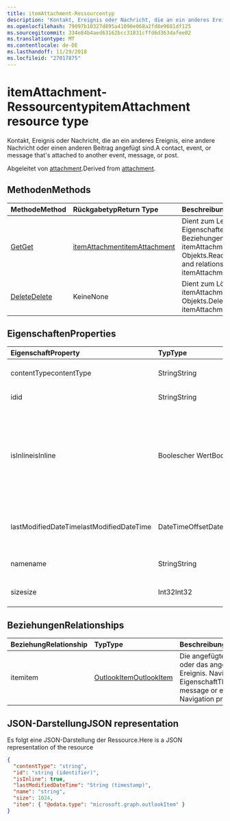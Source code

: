 ```yaml
---
title: itemAttachment-Ressourcentyp
description: 'Kontakt, Ereignis oder Nachricht, die an ein anderes Ereignis, eine andere Nachricht oder einen anderen Beitrag angefügt sind.  '
ms.openlocfilehash: 79097b10327d895a41090e068a2fd8e9681df125
ms.sourcegitcommit: 334e84b4aed63162bcc31831cffd6d363dafee02
ms.translationtype: MT
ms.contentlocale: de-DE
ms.lasthandoff: 11/29/2018
ms.locfileid: "27017875"
---
```

# <a name="itemattachment-resource-type"></a><span data-ttu-id="02533-103">itemAttachment-Ressourcentyp</span><span class="sxs-lookup"><span data-stu-id="02533-103">itemAttachment resource type</span></span>

<span data-ttu-id="02533-104">Kontakt, Ereignis oder Nachricht, die an ein anderes Ereignis, eine andere Nachricht oder einen anderen Beitrag angefügt sind.</span><span class="sxs-lookup"><span data-stu-id="02533-104">A contact, event, or message that's attached to another event, message, or post.</span></span>  

<span data-ttu-id="02533-105">Abgeleitet von [attachment](attachment.md).</span><span class="sxs-lookup"><span data-stu-id="02533-105">Derived from [attachment](attachment.md).</span></span>

## <a name="methods"></a><span data-ttu-id="02533-106">Methoden</span><span class="sxs-lookup"><span data-stu-id="02533-106">Methods</span></span>

| <span data-ttu-id="02533-107">Methode</span><span class="sxs-lookup"><span data-stu-id="02533-107">Method</span></span>       | <span data-ttu-id="02533-108">Rückgabetyp</span><span class="sxs-lookup"><span data-stu-id="02533-108">Return Type</span></span>  |<span data-ttu-id="02533-109">Beschreibung</span><span class="sxs-lookup"><span data-stu-id="02533-109">Description</span></span>|
|:---------------|:--------|:----------|
|[<span data-ttu-id="02533-110">Get</span><span class="sxs-lookup"><span data-stu-id="02533-110">Get</span></span>](../api/attachment-get.md) | [<span data-ttu-id="02533-111">itemAttachment</span><span class="sxs-lookup"><span data-stu-id="02533-111">itemAttachment</span></span>](itemattachment.md) |<span data-ttu-id="02533-112">Dient zum Lesen der Eigenschaften und der Beziehungen des itemAttachment-Objekts.</span><span class="sxs-lookup"><span data-stu-id="02533-112">Read properties and relationships of itemAttachment object.</span></span>|
|[<span data-ttu-id="02533-113">Delete</span><span class="sxs-lookup"><span data-stu-id="02533-113">Delete</span></span>](../api/attachment-delete.md) | <span data-ttu-id="02533-114">Keine</span><span class="sxs-lookup"><span data-stu-id="02533-114">None</span></span> |<span data-ttu-id="02533-115">Dient zum Löschen des itemAttachment-Objekts.</span><span class="sxs-lookup"><span data-stu-id="02533-115">Delete itemAttachment object.</span></span> |

## <a name="properties"></a><span data-ttu-id="02533-116">Eigenschaften</span><span class="sxs-lookup"><span data-stu-id="02533-116">Properties</span></span>
| <span data-ttu-id="02533-117">Eigenschaft</span><span class="sxs-lookup"><span data-stu-id="02533-117">Property</span></span>     | <span data-ttu-id="02533-118">Typ</span><span class="sxs-lookup"><span data-stu-id="02533-118">Type</span></span>   |<span data-ttu-id="02533-119">Beschreibung</span><span class="sxs-lookup"><span data-stu-id="02533-119">Description</span></span>|
|:---------------|:--------|:----------|
|<span data-ttu-id="02533-120">contentType</span><span class="sxs-lookup"><span data-stu-id="02533-120">contentType</span></span>|<span data-ttu-id="02533-121">String</span><span class="sxs-lookup"><span data-stu-id="02533-121">String</span></span>|<span data-ttu-id="02533-122">Der Inhaltstyp der Anlage.</span><span class="sxs-lookup"><span data-stu-id="02533-122">The content type of the attachment.</span></span>|
|<span data-ttu-id="02533-123">id</span><span class="sxs-lookup"><span data-stu-id="02533-123">id</span></span>|<span data-ttu-id="02533-124">String</span><span class="sxs-lookup"><span data-stu-id="02533-124">String</span></span>| <span data-ttu-id="02533-125">Die Anlagen-ID.</span><span class="sxs-lookup"><span data-stu-id="02533-125">The attachment ID.</span></span>|
|<span data-ttu-id="02533-126">isInline</span><span class="sxs-lookup"><span data-stu-id="02533-126">isInline</span></span>|<span data-ttu-id="02533-127">Boolescher Wert</span><span class="sxs-lookup"><span data-stu-id="02533-127">Boolean</span></span>|<span data-ttu-id="02533-128">Legen Sie diesen auf „true“ fest, wenn es sich um eine Inlineanlage handelt, z. B. ein eingebettetes Bild innerhalb des Textkörpers des Elements.</span><span class="sxs-lookup"><span data-stu-id="02533-128">Set to true if the attachment is inline, such as an embedded image within the body of the item.</span></span>|
|<span data-ttu-id="02533-129">lastModifiedDateTime</span><span class="sxs-lookup"><span data-stu-id="02533-129">lastModifiedDateTime</span></span>|<span data-ttu-id="02533-130">DateTimeOffset</span><span class="sxs-lookup"><span data-stu-id="02533-130">DateTimeOffset</span></span>|<span data-ttu-id="02533-131">Letzte Uhrzeit und letztes Datum der Änderung der Anlage.</span><span class="sxs-lookup"><span data-stu-id="02533-131">The last time and date that the attachment was modified.</span></span>|
|<span data-ttu-id="02533-132">name</span><span class="sxs-lookup"><span data-stu-id="02533-132">name</span></span>|<span data-ttu-id="02533-133">String</span><span class="sxs-lookup"><span data-stu-id="02533-133">String</span></span>|<span data-ttu-id="02533-134">Der Anzeigename der Anlage.</span><span class="sxs-lookup"><span data-stu-id="02533-134">The display name of the attachment.</span></span>|
|<span data-ttu-id="02533-135">size</span><span class="sxs-lookup"><span data-stu-id="02533-135">size</span></span>|<span data-ttu-id="02533-136">Int32</span><span class="sxs-lookup"><span data-stu-id="02533-136">Int32</span></span>|<span data-ttu-id="02533-137">Die Größe der Anlage in Byte.</span><span class="sxs-lookup"><span data-stu-id="02533-137">The size in bytes of the attachment.</span></span>|

## <a name="relationships"></a><span data-ttu-id="02533-138">Beziehungen</span><span class="sxs-lookup"><span data-stu-id="02533-138">Relationships</span></span>
| <span data-ttu-id="02533-139">Beziehung</span><span class="sxs-lookup"><span data-stu-id="02533-139">Relationship</span></span> | <span data-ttu-id="02533-140">Typ</span><span class="sxs-lookup"><span data-stu-id="02533-140">Type</span></span>   |<span data-ttu-id="02533-141">Beschreibung</span><span class="sxs-lookup"><span data-stu-id="02533-141">Description</span></span>|
|:---------------|:--------|:----------|
|<span data-ttu-id="02533-142">item</span><span class="sxs-lookup"><span data-stu-id="02533-142">item</span></span>|[<span data-ttu-id="02533-143">OutlookItem</span><span class="sxs-lookup"><span data-stu-id="02533-143">OutlookItem</span></span>](outlookitem.md)|<span data-ttu-id="02533-p101">Die angefügte Nachricht oder das angefügte Ereignis. Navigation-Eigenschaft</span><span class="sxs-lookup"><span data-stu-id="02533-p101">The attached message or event. Navigation property.</span></span>|

## <a name="json-representation"></a><span data-ttu-id="02533-146">JSON-Darstellung</span><span class="sxs-lookup"><span data-stu-id="02533-146">JSON representation</span></span>

<span data-ttu-id="02533-147">Es folgt eine JSON-Darstellung der Ressource.</span><span class="sxs-lookup"><span data-stu-id="02533-147">Here is a JSON representation of the resource</span></span>

<!--{
  "blockType": "resource",
  "optionalProperties": [
    "item"
  ],
  "baseType": "microsoft.graph.attachment",
  "@odata.type": "microsoft.graph.itemAttachment",
  "@odata.annotations": [
    {
      "property": "item",
      "capabilities": {
        "changeTracking": false,
        "deletable": false,
        "insertable": false,
        "searchable": false,
        "updatable": false
      }
    }
  ]
}-->

```json
{
  "contentType": "string",
  "id": "string (identifier)",
  "isInline": true,
  "lastModifiedDateTime": "String (timestamp)",
  "name": "string",
  "size": 1024,
  "item": { "@odata.type": "microsoft.graph.outlookItem" }
}

```
<!-- uuid: 8fcb5dbc-d5aa-4681-8e31-b001d5168d79
2015-10-25 14:57:30 UTC -->
<!-- {
  "type": "#page.annotation",
  "description": "itemAttachment resource",
  "keywords": "",
  "section": "documentation",
  "tocPath": ""
}-->
